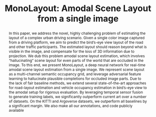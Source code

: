 ---
layout: project-page-new
title: "MonoLayout: Amodal Scene Layout from a single image"
authors:
  - name: Kaustubh Mani
    sup: 1
  - name: Swapnil Daga
    sup: 1
  - name: Shubhika Garg
    sup: 3
  - name: N. Sai Shankar
    sup: 1
  - name: J. Krishna Murthy
    sup: 1
  - name: K.Madhava Krishna
    sup: 1
affiliations:
  - name: IIIT Hyderabad, India
    link: https://robotics.iiit.ac.in
    sup: 1
  - name: IIT Kharagpur, India
    link: #
    sup: 2
  - name: Mila - Quebec AI Institute, Montreal
    link: #
    sup: 3
permalink: /publications/2020/Mani_MonoLayout/
abstract: "In this paper, we address the novel, highly challenging problem of estimating the layout of a complex urban driving scenario. Given a single color image captured from a driving platform, we aim to predict the bird’s-eye view layout of the road and other traffic participants. The estimated layout should reason beyond what is visible in the image, and compensate for the loss of 3D information due to projection. We dub this problem amodal scene layout estimation, which involves “hallucinating” scene layout for even parts of the world that are occluded in the image. To this end, we present MonoLayout, a deep neural network for real-time amodal scene layout estimation from a single image. We represent scene layout as a multi-channel semantic occupancy grid, and leverage adversarial feature learning to hallucinate plausible completions for occluded image parts. Due to the lack of fair baseline methods, we extend several state-of-the-art approaches for road-layout estimation and vehicle occupancy estimation in bird’s-eye view to the amodal setup for rigorous evaluation. By leveraging temporal sensor fusion to generate training labels, we significantly outperform current art over a number of datasets. On the KITTI and Argoverse datasets, we outperform all baselines by a significant margin. We also make all our annotations, and code publicly available"
paper: https://robotics.iiit.ac.in/uploads/Main/Publications/kaustubh_etal_wacv20.pdf
iframe: https://www.youtube.com/embed/uLQMSNJSPZs

---